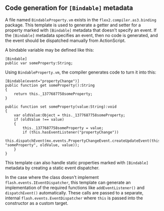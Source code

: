 ## Code generation for `[Bindable]` metadata

A file named `BindableProperty.vm` exists in the `flex2.compiler.as3.binding` package. This template is used to generate a getter and setter for a property marked with `[Bindable]` metadata that doesn't specify an event. If the `[Bindable]` metadata specifies an event, then no code is generated, and the event should be dispatched manually from ActionScript.

A bindable variable may be defined like this:

	[Bindable]
	public var someProperty:String;

Using `BindableProperty.vm`, the compiler generates code to turn it into this:

	[Bindable(event="propertyChange")]
	public function get someProperty():String
	{
		return this._1377687758someProperty;
	}

	public function set someProperty(value:String):void
	{
		var oldValue:Object = this._1377687758someProperty;
		if (oldValue !== value)
		{
			this._1377687758someProperty = value;
			if (this.hasEventListener("propertyChange"))
				this.dispatchEvent(mx.events.PropertyChangeEvent.createUpdateEvent(this, "someProperty", oldValue, value));
		}
	}

This template can also handle static properties marked with `[Bindable]` metadata by creating a static event dispatcher.

In the case where the class doesn't implement `flash.events.IEventDispatcher`, this template can generate an implementation of the required functions like `addEventListener()` and `dispatchEvent()` automatically. These calls are passed to a separate, internal `flash.events.EventDispatcher` where `this` is passed into the constructor as a custom target.
